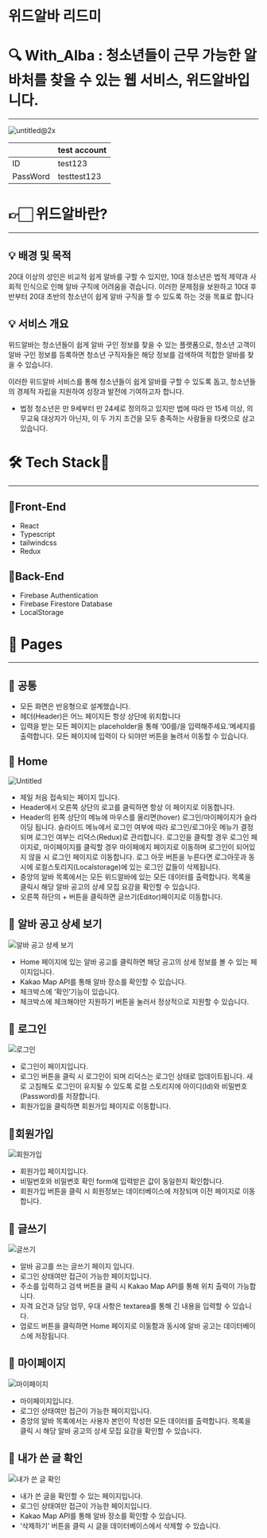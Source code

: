 # 위드알바 리드미

# 🔍 With_Alba : 청소년들이 근무 가능한 알바처를 찾을 수 있는 웹 서비스, 위드알바입니다.

---

![untitled@2x](https://github.com/Minminjamin/with-alba/assets/122540708/7cbc321d-05ff-428f-966e-75ef70b511bb)

|          | test account |
| -------- | ------------ |
| ID       | test123      |
| PassWord | testtest123  |

# 👉🏻 위드알바란?

---

## 💡 **배경 및 목적**

20대 이상의 성인은 비교적 쉽게 알바를 구할 수 있지만, 10대 청소년은 법적 제약과 사회적 인식으로 인해 알바 구직에 어려움을 겪습니다. 이러한 문제점을 보완하고 10대 후반부터 20대 초반의 청소년이 쉽게 알바 구직을 할 수 있도록 하는 것을 목표로 합니다

## 💡 **서비스 개요**

위드알바는 청소년들이 쉽게 알바 구인 정보를 찾을 수 있는 플랫폼으로, 청소년 고객이 알바 구인 정보를 등록하면 청소년 구직자들은 해당 정보를 검색하여 적합한 알바를 찾을 수 있습니다.

이러한 위드알바 서비스를 통해 청소년들이 쉽게 알바를 구할 수 있도록 돕고, 청소년들의 경제적 자립을 지원하여 성장과 발전에 기여하고자 합니다.

- 법정 청소년은 만 9세부터 만 24세로 정의하고 있지만 법에 따라 만 15세 이상, 의무교육 대상자가 아닌자, 이 두 가지 조건을 모두 충족하는 사람들을 타켓으로 삼고 있습니다.

# 🛠️ Tech Stack🔨

---

## 🔨Front-End

- React
- Typescript
- tailwindcss
- Redux

## 🔨Back-End

- Firebase Authentication
- Firebase Firestore Database
- LocalStorage

# 📄 Pages

---

## 📄 공통

- 모든 화면은 반응형으로 설계했습니다.
- 헤더(Header)은 어느 페이지든 항상 상단에 위치합니다
- 입력을 받는 모든 페이지는 placeholder을 통해 ‘00를/을 입력해주세요.’메세지를 출력합니다. 모든 페이지에 입력이 다 되야만 버튼을 눌려서 이동할 수 있습니다.

## 📄 Home

![Untitled](https://s3-us-west-2.amazonaws.com/secure.notion-static.com/5b8d0afe-e5b6-4aa2-be3a-0d6c75b52389/Untitled.png)

- 제일 처음 접속되는 페이지 입니다.
- Header에서 오른쪽 상단의 로고를 클릭하면 항상 이 페이지로 이동합니다.
- Header의 왼쪽 상단의 메뉴에 마우스를 올리면(hover) 로그인/마이페이지가 슬라이딩 됩니다. 슬라이드 메뉴에서 로그인 여부에 따라 로그인/로그아웃 메뉴가 결정되며 로그인 여부는 리덕스(Redux)로 관리합니다. 로그인을 클릭할 경우 로그인 페이지로, 마이페이지를 클릭할 경우 마이페에지 페이지로 이동하며 로그인이 되어있지 않을 시 로그인 페이지로 이동합니다. 로그 아웃 버튼을 누른다면 로그아웃과 동시에 로컬스토리지(Localstorage)에 있는 로그인 값들이 삭제됩니다.
- 중앙의 알바 목록에서는 모든 위드알바에 있는 모든 데이터를 출력합니다. 목록을 클릭시 해당 알바 공고의 상세 모집 요강을 확인할 수 있습니다.
- 오른쪽 하단의 + 버튼을 클릭하면 글쓰기(Editor)페이지로 이동합니다.

## 📄 알바 공고 상세 보기

![알바 공고 상세 보기](https://github.com/Minminjamin/with-alba/assets/122540708/a7dc97d5-9279-4e7d-b4ec-781139fe6bb5)

- Home 페이지에 있는 알바 공고를 클릭하면 해당 공고의 상세 정보를 볼 수 있는 페이지입니다.
- Kakao Map API를 통해 알바 장소를 확인할 수 있습니다.
- 체크박스에 ‘확인’기능이 있습니다.
- 체크박스에 체크해야만 지원하기 버튼을 눌러서 정상적으로 지원할 수 있습니다.

## 📄 로그인

![로그인](https://github.com/Minminjamin/with-alba/assets/122540708/74b58c3a-f1a9-4606-bcf4-8e3e18f9038e)

- 로그인이 페이지입니다.
- 로그인 버튼을 클릭 시 로그인이 되며 리덕스는 로그인 상태로 업데이트됩니다. 새로 고침해도 로그인이 유지될 수 있도록 로컬 스토리지에 아이디(Id)와 비밀번호(Password)를 저장합니다.
- 회원가입을 클릭하면 회원가입 페이지로 이동합니다.

## 📄회원가입

![회원가입](https://github.com/Minminjamin/with-alba/assets/122540708/6bb7689b-1070-4673-8af7-0f297b7c20a6)

- 회원가입 페이지입니다.
- 비밀번호와 비밀번호 확인 form에 입력받은 값이 동일한지 확인합니다.
- 회원가입 버튼을 클릭 시 회원정보는 데이터베이스에 저장되며 이전 페이지로 이동합니다.

## 📄 글쓰기

![글쓰기](https://github.com/Minminjamin/with-alba/assets/122540708/728c0b78-17d6-435b-bd5a-ecf99015ed65)

- 알바 공고를 쓰는 글쓰기 페이지 입니다.
- 로그인 상태여만 접근이 가능한 페이지입니다.
- 주소를 입력하고 검색 버튼을 클릭 시 Kakao Map API를 통해 위치 출력이 가능합니다.
- 자격 요건과 담당 업무, 우대 사항은 textarea를 통해 긴 내용을 입력할 수 있습니다.
- 업로드 버튼을 클릭하면 Home 페이지로 이동함과 동시에 알바 공고는 데이터베이스에 저장됩니다.

## 📄 마이페이지

![마이페이지](https://github.com/Minminjamin/with-alba/assets/122540708/b2b47278-0e47-48ad-aff2-c61b88a9834e)

- 마이페이지입니다.
- 로그인 상태여만 접근이 가능한 페이지입니다.
- 중앙의 알바 목록에서는 사용자 본인이 작성한 모든 데이터를 출력합니다. 목록을 클릭 시 해당 알바 공고의 상세 모집 요강을 확인할 수 있습니다.

## 📄 내가 쓴 글 확인

![내가 쓴 글 확인](https://github.com/Minminjamin/with-alba/assets/122540708/732a5891-d8a0-49a9-b6fa-d89316658291)

- 내가 쓴 글을 확인할 수 있는 페이지입니다.
- 로그인 상태여만 접근이 가능한 페이지입니다.
- Kakao Map API를 통해 알바 장소를 확인할 수 있습니다.
- ‘삭제하기’ 버튼을 클릭 시 글을 데이터베이스에서 삭제할 수 있습니다.
